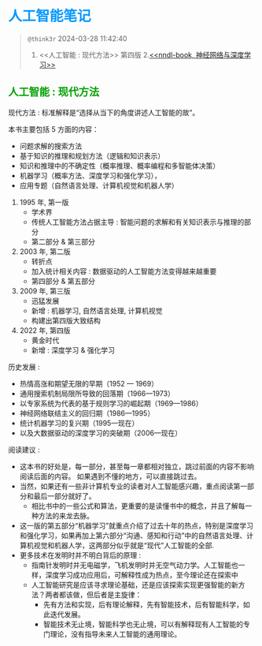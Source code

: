 # <font color=#0099ff> **人工智能笔记** </font>

> `@think3r` 2024-03-28 11:42:40
>
> 1. <<人工智能 : 现代方法>> 第四版
> 2.[<<nndl-book, 神经网络与深度学习>>](https://nndl.github.io/)

## <font color=#009A000> 人工智能 : 现代方法 </font>

现代方法 : 标准解释是“选择从当下的角度讲述人工智能的故”。

本书主要包括 5 方面的内容：

- 问题求解的搜索方法
- 基于知识的推理和规划方法（逻辑和知识表示）
- 知识和推理中的不确定性（概率推理、概率编程和多智能体决策）
- 机器学习（概率方法、深度学习和强化学习），
- 应用专题（自然语言处理、计算机视觉和机器人学）

1. 1995 年, 第一版
   - 学术界
   - 传统人工智能方法占据主导 : 智能问题的求解和有关知识表示与推理的部分
   - 第二部分 & 第三部分
2. 2003 年, 第二版
   - 转折点
   - 加入统计相关内容 : 数据驱动的人工智能方法变得越来越重要
   - 第四部分 & 第五部分
3. 2009 年, 第三版
   - 迅猛发展
   - 新增 : 机器学习, 自然语言处理, 计算机视觉
   - 构建出第四版大致结构
4. 2022 年, 第四版
   - 黄金时代
   - 新增 : 深度学习 & 强化学习

历史发展 :

- 热情高涨和期望无限的早期（1952 — 1969）
- 通用搜索机制局限所导致的回落期（1966—1973）
- 以专家系统为代表的基于规则学习的崛起期（1969—1986）
- 神经网络联结主义的回归期（1986—1995）
- 统计机器学习的复兴期（1995—现在）
- 以及大数据驱动的深度学习的突破期（2006—现在）

阅读建议 :

- 这本书的好处是，每一部分，甚至每一章都相对独立，跳过前面的内容不影响阅读后面的内容。 如果遇到不懂的地方，可以直接跳过去。
- 当然，如果还有一些非计算机专业的读者对人工智能感兴趣，重点阅读第一部分和最后一部分就好了。
  - 相比书中的一些公式和算法，更重要的是读懂书中的概念，并且了解每一种方法的来龙去脉。
- 这一版的第五部分“机器学习”就重点介绍了过去十年的热点，特别是深度学习和强化学习，如果再加上第六部分“沟通、感知和行动”中的自然语言处理、计算机视觉和机器人学，这两部分似乎就是“现代”人工智能的全部.
- 更多技术在发明时并不明白背后的原理 :
  - 指南针发明时并无电磁学，飞机发明时并无空气动力学。人工智能也一样，深度学习成功应用后，可解释性成为热点，至今理论还在探索中
  - 人工智能研究是应该寻求理论基础，还是应该探索实现更强智能的新方法？两者都该做，但后者是主旋律：
    - 先有方法和实现，后有理论解释，先有智能技术，后有智能科学，如此迭代发展。
    - 智能技术无止境，智能科学也无止境，可以有解释现有人工智能的专门理论，没有指导未来人工智能的通用理论。
